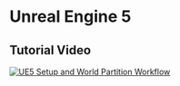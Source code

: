 # Unreal Engine 5

## Tutorial Video

[![UE5 Setup and World Partition Workflow](https://img.youtube.com/vi/6nOXwi70U7o/0.jpg)](https://www.youtube.com/watch?v=6nOXwi70U7o)
